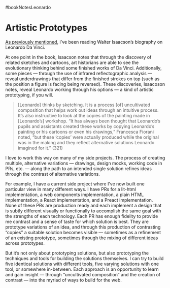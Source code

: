#bookNotesLeonardo

# Artistic Prototypes

[As previously mentioned](/2022/obscure-things-power-the-imagination), I’ve been reading Walter Isaacson’s biography on Leonardo Da Vinci.

At one point in the book, Isaacson notes that through the discovery of related sketches and cartoons, art historians are able to see the evolutionary thinking behind some finished works of Da Vinci. Additionally, some pieces — through the use of infrared reflectographic analysis — reveal underdrawings that differ from the finished strokes on top (such as the position a figure is facing being reversed). These discoveries, Isaacoson notes, reveal Leonardo working through his options — a kind of artistic prototyping, if you will.

> [Leonardo] thinks by sketching. It is a process [of] uncultivated composition that helps work out ideas through an intuitive process. It’s also instructive to look at the copies of the painting made in [Leonardo’s] workshop. “It has always been thought that Leonardo’s pupils and assistants created these works by copying Leonardo’s painting or his cartoons or even his drawings,” Francesca Fiorani noted, “but these ‘copies’ were actually produced while the original was in the making and they reflect alternative solutions Leonardo imagined for it.” (321)

I love to work this way on many of my side projects. The process of creating multiple, alternative variations — drawings, design mocks, working code in PRs, etc. — along the path to an intended single solution refines ideas through the contrast of alternative variations.

For example, I have a current side project where I’ve now built one particular view in many different ways. I have PRs for a lit-html implementation, a web components implementation, a plain HTML implementation, a React implementation, and a Preact implementation. None of these PRs are production ready and each implement a design that is subtly different visually or functionally to accomplish the same goal with the strengths of each technology. Each PR has enough fidelity to provide me contrast and a sense of taste for which solution is best. They are prototype variations of an idea, and through this production of contrasting “copies” a suitable solution becomes visible — sometimes as a refinement of an existing prototype, sometimes through the mixing of different ideas across prototypes.

But it’s not only about prototyping solutions, but also prototyping the techniques and tools for building the solutions themselves. I can try to build five identical solutions with different tools, five varying solutions with one tool, or somewhere in-between. Each approach is an opportunity to learn and gain insight — through “uncultivated composition” and the creation of contrast — into the myriad of ways to build for the web.